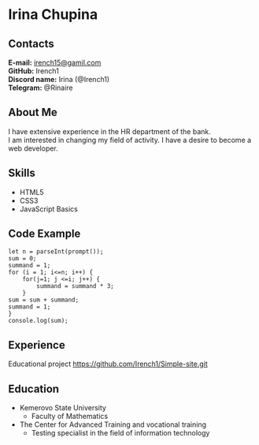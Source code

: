 # Irina Chupina

## Contacts
**E-mail:** irench15@gamil.com  
**GitHub:** Irench1   
**Discord name:** Irina (@Irench1)  
**Telegram:** @Rinaire

## About Me
I have extensive experience in the HR department of the bank.  
I am interested in changing my field of activity. I have a desire to become a web developer.

## Skills
- HTML5
- CSS3  
- JavaScript Basics

## Code Example
```
let n = parseInt(prompt());
sum = 0;
summand = 1;
for (i = 1; i<=n; i++) {
    for(j=1; j <=i; j++) {
        summand = summand * 3;
    }
sum = sum + summand;  
summand = 1; 
}
console.log(sum);
```
## Experience
Educational project https://github.com/Irench1/Simple-site.git 

## Education
- Kemerovo State University
    + Faculty of Mathematics
- The Center for Advanced Training and vocational training
    + Testing specialist in the field of information technology

